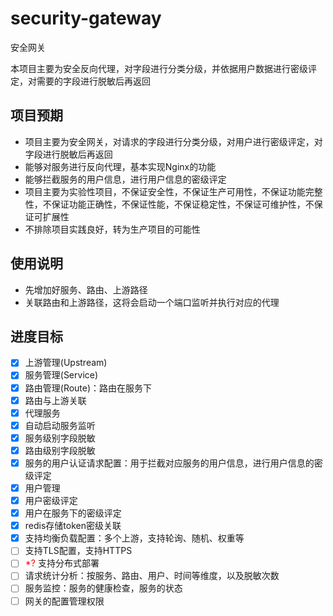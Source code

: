 # security-gateway
安全网关

本项目主要为安全反向代理，对字段进行分类分级，并依据用户数据进行密级评定，对需要的字段进行脱敏后再返回

## 项目预期

- 项目主要为安全网关，对请求的字段进行分类分级，对用户进行密级评定，对字段进行脱敏后再返回
- 能够对服务进行反向代理，基本实现Nginx的功能
- 能够拦截服务的用户信息，进行用户信息的密级评定
- 项目主要为实验性项目，不保证安全性，不保证生产可用性，不保证功能完整性，不保证功能正确性，不保证性能，不保证稳定性，不保证可维护性，不保证可扩展性
- 不排除项目实践良好，转为生产项目的可能性

## 使用说明

- 先增加好服务、路由、上游路径
- 关联路由和上游路径，这将会启动一个端口监听并执行对应的代理

## 进度目标

- [x] 上游管理(Upstream)
- [x] 服务管理(Service)
- [x] 路由管理(Route)：路由在服务下
- [x] 路由与上游关联
- [x] 代理服务
- [x] 自动启动服务监听
- [x] 服务级别字段脱敏
- [x] 路由级别字段脱敏
- [x] 服务的用户认证请求配置：用于拦截对应服务的用户信息，进行用户信息的密级评定
- [x] 用户管理
- [x] 用户密级评定
- [x] 用户在服务下的密级评定
- [x] redis存储token密级关联
- [x] 支持均衡负载配置：多个上游，支持轮询、随机、权重等
- [ ] 支持TLS配置，支持HTTPS
- [ ] <font color='red'>*?</font> 支持分布式部署
- [ ] 请求统计分析：按服务、路由、用户、时间等维度，以及脱敏次数
- [ ] 服务监控：服务的健康检查，服务的状态
- [ ] 网关的配置管理权限